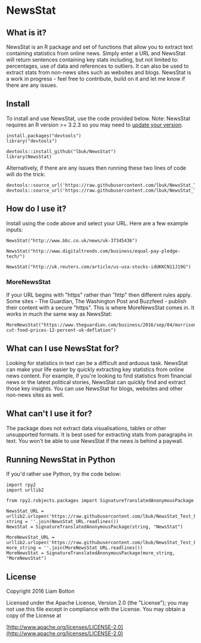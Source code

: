 # NewsStat

## What is it?
NewsStat is an R package and set of functions that allow you to extract text containing statistics from online news. Simply enter a URL and NewsStat will return sentences containing key stats including, but not limited to: percentages, use of data and references to outliers. It can also be used to extract stats from non-news sites such as websites and blogs. NewsStat is a work in progress - feel free to contribute, build on it and let me know if there are any issues.

## Install
To install and use NewsStat, use the code provided below. Note: NewsStat requires an R version >= 3.2.3 so you may need to [update your version](http://bioinfo.umassmed.edu/bootstrappers/bootstrappers-courses/courses/rCourse/Additional_Resources/Updating_R.html).
```
install.packages("devtools")
library("devtools")

devtools::install_github("lbuk/NewsStat")
library(NewsStat)
```
Alternatively, if there are any issues then running these two lines of code will do the trick:
```
devtools::source_url('https://raw.githubusercontent.com/lbuk/NewsStat_Test_Functions/master/R/NewsStat_function.R')
devtools::source_url('https://raw.githubusercontent.com/lbuk/NewsStat_Test_Functions/master/R/MoreNewsStat_function.R')
```
## How do I use it?
Install using the code above and select your URL. Here are a few example inputs:
```
NewsStat("http://www.bbc.co.uk/news/uk-37345436")
```
```
NewsStat("http://www.digitaltrends.com/business/equal-pay-pledge-tech/")
```
```
NewsStat("http://uk.reuters.com/article/us-usa-stocks-idUKKCN11J19G")
```
### MoreNewsStat
If your URL begins with "https" rather than "http" then different rules apply. Some sites - The Guardian, The Washington Post and Buzzfeed - publish their content with a secure "https". This is where MoreNewsStat comes in. It works in much the same way as NewsStat:
```
MoreNewsStat("https://www.theguardian.com/business/2016/sep/04/morrisons-cut-food-prices-12-percent-uk-deflation")
```
## What can I use NewsStat for?
Looking for statistics in text can be a difficult and arduous task. NewsStat can make your life easier by quickly extracting key statistics from online news content. For example, if you're looking to find statistics from financial news or the latest political stories, NewsStat can quickly find and extract those key insights. You can use NewsStat for blogs, websites and other non-news sites as well.

## What can't I use it for?
The package does not extract data visualisations, tables or other unsupported formats. It is best used for extracting stats from paragraphs in text. You won't be able to use NewsStat if the news is behind a paywall.

## Running NewsStat in Python
If you'd rather use Python, try the code below:
```
import rpy2
import urllib2

from rpy2.robjects.packages import SignatureTranslatedAnonymousPackage

NewsStat_URL = urllib2.urlopen('https://raw.githubusercontent.com/lbuk/NewsStat_Test_Functions/master/R/NewsStat_function.R')
string = ''.join(NewsStat_URL.readlines())
NewsStat = SignatureTranslatedAnonymousPackage(string, "NewsStat")

MoreNewsStat_URL = urllib2.urlopen('https://raw.githubusercontent.com/lbuk/NewsStat_Test_Functions/master/R/MoreNewsStat_function.R')
more_string = ''.join(MoreNewsStat_URL.readlines())
MoreNewsStat = SignatureTranslatedAnonymousPackage(more_string, "MoreNewsStat")
```

## License
Copyright 2016 Liam Bolton

Licensed under the Apache License, Version 2.0 (the "License");
you may not use this file except in compliance with the License.
You may obtain a copy of the License at

[http://www.apache.org/licenses/LICENSE-2.0](http://www.apache.org/licenses/LICENSE-2.0)
